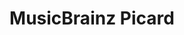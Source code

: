 ---
title: "MusicBrainz Picard"

info: "A free and open-source software for identifying, tagging, and organizing digital audio recordings"

status: "Active"

website: ["https://picard.musicbrainz.org/"]

get_it:
  - ["Authentic", "https://picard.musicbrainz.org/downloads/"]

description: |
  MusicBrainz Picard is a free and open-source [tag editor](/search/?category=tag_editor) for identifying, tagging, and organizing digital audio recordings.
  
  It allows to clean local musics and songs by automatically updating artist, album, track information and album art cover for each song.
  
  MusicBrainz is an open source database of music. The MusicBrainz Picard tool uses this database to identify and tag a song. It checks the songs against the MusicBrainz database to see if it can find a match. MusicBrainz Picard is an [acoustic fingerprinter](/search/?category=acoustic_fingerprinter), so if it can’t find a match, it uses AcoustID (a database of audio fingerprints) in order to figure out the song.
  
  [Forum](https://community.metabrainz.org/c/picard) I [Documentation](https://picard.musicbrainz.org/docs/)

developer: ["MusicBrainz"]

initial_release: "3 March 2007"

repository: ["https://github.com/metabrainz/picard"]

written_in: ["Python"]

platform:
  - dskp:
      - ["Windows", "o"]
      - ["macOS", "o"]
      - ["Linux", "o"]

categories: ["Tag Editor", "Acoustic Fingerprinter"]

license: ["GPL v2+"]

social:
  - name: "Wikipedia"
    url: "https://en.wikipedia.org/wiki/MusicBrainz_Picard"

source:
  description: ["https://itsfoss.com/musicbrainz-picard/", "http://www.pcworld.com/article/232471/musicbrainz_picard.html", "https://picard.musicbrainz.org/"]
  initial_release: ["https://github.com/metabrainz/picard/releases?after=release-0.9.0alpha4"]
  written_in: ["https://github.com/metabrainz/picard"]
  platform:
    - dskp: ["https://picard.musicbrainz.org/downloads/"]
  license: ["https://picard.musicbrainz.org/", "https://github.com/metabrainz/picard/blob/master/COPYING.txt"]
  rating:
    - ["PCWorld", "e", "https://www.pcworld.com/article/232471/musicbrainz_picard.html"]
    - ["alternativeTo", "u", "https://alternativeto.net/software/musicbrainz-picard/reviews/"]
    - ["Gizmo's Freeware", "e", "https://www.techsupportalert.com/content/musicbrainz-picard.htm-0"]
    - ["ghacks", "u", "https://www.ghacks.net/2017/02/15/picard-1-4-music-tagger-is-out/"]
    - ["CNET", "u", "https://download.cnet.com/MusicBrainz-Picard/3000-2170_4-166444.html"]
  status: ["https://github.com/metabrainz/picard/graphs/contributors", "https://community.metabrainz.org/c/picard"]

rating:
  - name: "PCWorld"
    rate: [4.5, 5]
  - name: "alternativeTo"
    rate: [4.2, 5]
    num: 12
  - name: "Gizmo's Freeware"
    rate: [4, 5]
  - name: "ghacks"
    rate: [4.5, 5]
    num: 4
  - name: "CNET"
    rate: [2.7, 5]
    num: 10

---